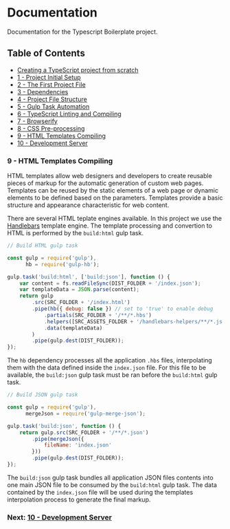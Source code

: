 # Documentation

Documentation for the Typescript Boilerplate project.


## Table of Contents

*  [Creating a TypeScript project from scratch](index.md#creating-project)
*  [1 - Project Initial Setup](index.md#initial-setup)
*  [2 - The First Project File](index.md#first-file)
*  [3 - Dependencies](chapter2.html#dependencies)
*  [4 - Project File Structure](chapter3.html#file-structure)
*  [5 - Gulp Task Automation](chapter4.html#task-automation)
*  [6 - TypeScript Linting and Compiling](chapter5.html#typescript)
*  [7 - Browserify](chapter6.html#browserify)
*  [8 - CSS Pre-processing](chapter7.html#sass)
*  [9 - HTML Templates Compiling](#handlebars)
*  [10 - Development Server](chapter9.html#browser-sync)


### 9 - HTML Templates Compiling <a name="handlebars">

HTML templates allow web designers and developers to create reusable pieces of markup for the automatic generation
of custom web pages. Templates can be reused by the static elements of a web page or dynamic elements to be defined
based on the parameters. Templates provide a basic structure and appearance characteristic for web content.

There are several HTML teplate engines available. In this project we use the [Handlebars](https://handlebarsjs.com/)
template engine. The template processing and convertion to HTML is performed by the `build:html` gulp task.

```javascript
// Build HTML gulp task

const gulp = require('gulp'),
      hb = require('gulp-hb');

gulp.task('build:html', ['build:json'], function () {
    var content = fs.readFileSync(DIST_FOLDER + '/index.json');
    var templateData = JSON.parse(content);
    return gulp
        .src(SRC_FOLDER + '/index.html')
        .pipe(hb({ debug: false }) // set to 'true' to enable debug
            .partials(SRC_FOLDER + '/**/*.hbs')
            .helpers([SRC_ASSETS_FOLDER + '/handlebars-helpers/**/*.js'])
            .data(templateData)
        )
        .pipe(gulp.dest(DIST_FOLDER));
});
```

The `hb` dependency processes all the application `.hbs` files, interpolating them with the data defined inside the
`index.json` file. For this file to be available, the `build:json` gulp task must be ran before the `build:html` gulp
task.

```javascript
// Build JSON gulp task

const gulp = require('gulp'),
      mergeJson = require('gulp-merge-json');

gulp.task('build:json', function () {
    return gulp.src(SRC_FOLDER + '/**/*.json')
        .pipe(mergeJson({
            fileName: 'index.json'
        }))
        .pipe(gulp.dest(DIST_FOLDER));
});
```

The `build:json` gulp task bundles all application JSON files contents into one main JSON file to be consumed by the
`build:html` gulp task. The data contained by the `index.json` file will be used during the templates interpolation
process to generate the final markup.


### Next: [10 - Development Server](chapter9.html#browser-sync)
